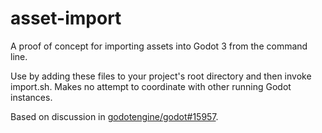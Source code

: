 # asset-import
A proof of concept for importing assets into Godot 3 from the command line.

Use by adding these files to your project's root directory and then invoke import.sh.  Makes no attempt to coordinate with other running Godot instances.

Based on discussion in [godotengine/godot#15957](https://github.com/godotengine/godot/issues/15957).
